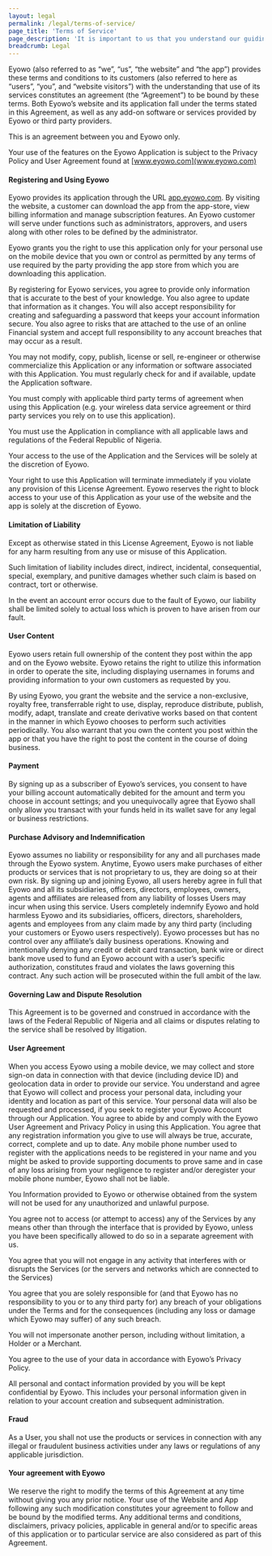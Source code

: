 ```yaml
---
layout: legal
permalink: /legal/terms-of-service/
page_title: 'Terms of Service'
page_description: 'It is important to us that you understand our guiding principles and policies. Check out Eyowo’s Terms Of Service, Grievance, Privacy and Security Policies.'
breadcrumb: Legal
---
```


Eyowo (also referred to as “we”, “us”, “the website” and “the app”) provides these terms and conditions to its customers (also referred to here as “users”, “you”, and “website visitors”) with the understanding that use of its services constitutes an agreement (the “Agreement”) to be bound by these terms. Both Eyowo’s website and its application fall under the terms stated in this Agreement, as well as any add-on software or services provided by Eyowo or third party providers.

This is an agreement between you and Eyowo only.

Your use of the features on the Eyowo Application is subject to the Privacy Policy and User Agreement found at [www.eyowo.com](www.eyowo.com) 

#### Registering and Using Eyowo

Eyowo provides its application through the URL [app.eyowo.com](app.eyowo.com). By visiting the website, a customer can download the app from the app-store, view billing information and manage subscription features. An Eyowo customer will serve under functions such as administrators, approvers, and users along with other roles to be defined by the administrator.

Eyowo grants you the right to use this application only for your personal use on the mobile device that you own or control as permitted by any terms of use required by the party providing the app store from which you are downloading this application.

By registering for Eyowo services, you agree to provide only information that is accurate to the best of your knowledge. You also agree to update that information as it changes. You will also accept responsibility for creating and safeguarding a password that keeps your account information secure.
You also agree to risks that are attached to the use of an online Financial system and accept full responsibility to any account breaches that may occur as a result.

You may not modify, copy, publish, license or sell, re-engineer or otherwise commercialize this Application or any information or software associated with this Application. You must regularly check for and if available, update the Application software.

You must comply with applicable third party terms of agreement when using this Application (e.g. your wireless data service agreement or third party services you rely on to use this application).

You must use the Application in compliance with all applicable laws and regulations of the Federal Republic of Nigeria.

Your access to the use of the Application and the Services will be solely at the discretion of Eyowo.

Your right to use this Application will terminate immediately if you violate any provision of this License Agreement. Eyowo reserves the right to block access to your use of this Application as your use of the website and the app is solely at the discretion of Eyowo.


#### Limitation of Liability

Except as otherwise stated in this License Agreement, Eyowo is not liable for any harm resulting from any use or misuse of this Application.

Such limitation of liability includes direct, indirect, incidental, consequential, special, exemplary, and punitive damages whether such claim is based on contract, tort or otherwise.

In the event an account error occurs due to the fault of Eyowo, our liability shall be limited solely to actual loss which is proven to have arisen from our fault. 

#### User Content
Eyowo users retain full ownership of the content they post within the app and on the Eyowo website. Eyowo retains the right to utilize this information in order to operate the site, including displaying usernames in forums and providing information to your own customers as requested by you.

By using Eyowo, you grant the website and the service a non-exclusive, royalty free, transferrable right to use, display, reproduce distribute, publish, modify, adapt, translate and create derivative works based on that content in the manner in which Eyowo chooses to perform such activities periodically. You also warrant that you own the content you post within the app or that you have the right to post the content in the course of doing business.

#### Payment

By signing up as a subscriber of Eyowo’s services, you consent to have your billing account automatically debited for the amount and term you choose in account settings; and you unequivocally agree that Eyowo shall only allow you transact with your funds held in its wallet save for any legal or business restrictions. 

#### Purchase Advisory and Indemnification

Eyowo assumes no liability or responsibility for any and all purchases made through the Eyowo system. Anytime, Eyowo users make purchases of either products or services that is not proprietary to us, they are doing so at their own risk. By signing up and joining Eyowo, all users hereby agree in full that Eyowo and all its subsidiaries, officers, directors, employees, owners, agents and affiliates are released from any liability of losses Users may incur when using this service. Users completely indemnify Eyowo and hold harmless Eyowo and its subsidiaries, officers, directors, shareholders, agents and employees from any claim made by any third party (including your customers or Eyowo users respectively). Eyowo processes but has no control over any affiliate’s daily business operations. Knowing and intentionally denying any credit or debit card transaction, bank wire or direct bank move used to fund an Eyowo account with a user’s specific authorization, constitutes fraud and violates the laws governing this contract. Any such action will be prosecuted within the full ambit of the law.

#### Governing Law and Dispute Resolution

This Agreement is to be governed and construed in accordance with the laws of the Federal Republic of Nigeria and all claims or disputes relating to the service shall be resolved by litigation.

#### User Agreement

When you access Eyowo using a mobile device, we may collect and store sign-on data in connection with that device (including device ID) and geolocation data in order to provide our service. You understand and agree that Eyowo will collect and process your personal data, including your identity and location as part of this service. Your personal data will also be requested and processed, if you seek to register your Eyowo Account through our Application. You agree to abide by and comply with the Eyowo User Agreement and Privacy Policy in using this Application. You agree that any registration information you give to use will always be true, accurate, correct, complete and up to date. Any mobile phone number used to register with the applications needs to be registered in your name and you might be asked to provide supporting documents to prove same and in case of any loss arising from your negligence to register and/or deregister your mobile phone number, Eyowo shall not be liable.

You Information provided to Eyowo or otherwise obtained from the system will not be used for any unauthorized and unlawful purpose. 

You agree not to access (or attempt to access) any of the Services by any means other than through the interface that is provided by Eyowo, unless you have been specifically allowed to do so in a separate agreement with us.

You agree that you will not engage in any activity that interferes with or disrupts the Services (or the servers and networks which are connected to the Services)

You agree that you are solely responsible for (and that Eyowo has no responsibility to you or to any third party for) any breach of your obligations under the Terms and for the consequences (including any loss or damage which Eyowo may suffer) of any such breach.

You will not impersonate another person, including without limitation, a Holder or a Merchant.

You agree to the use of your data in accordance with Eyowo’s Privacy Policy.

All personal and contact information provided by you will be kept confidential by Eyowo. This includes your personal information given in relation to your account creation and subsequent administration.

#### Fraud

As a User, you shall not use the products or services in connection with any illegal or fraudulent business activities under any laws or regulations of any applicable jurisdiction.

#### Your agreement with Eyowo

We reserve the right to modify the terms of this Agreement at any time without giving you any prior notice. Your use of the Website and App following any such modification constitutes your agreement to follow and be bound by the modified terms. Any additional terms and conditions, disclaimers, privacy policies, applicable in general and/or to specific areas of this application or to particular service are also considered as part of this Agreement.



